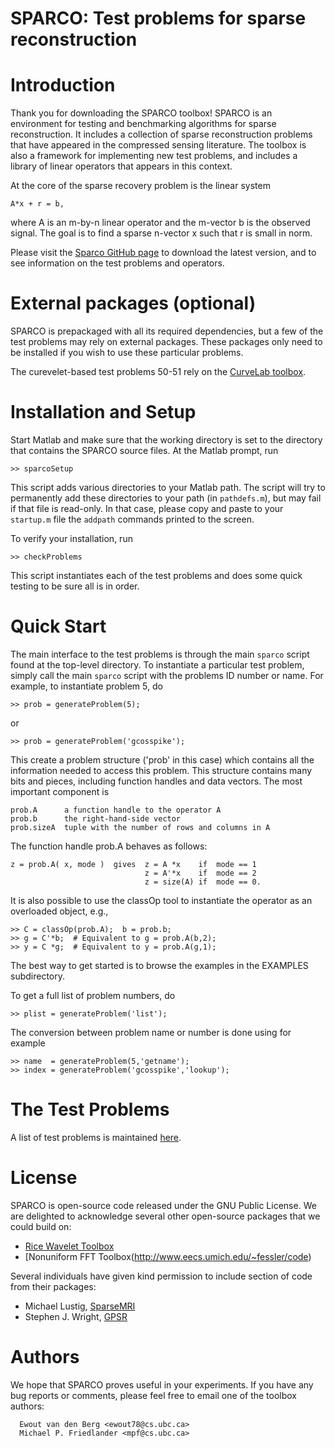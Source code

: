 SPARCO: Test problems for sparse reconstruction
===============================================

Introduction
============

Thank you for downloading the SPARCO toolbox!  SPARCO is an environment for
testing and benchmarking algorithms for sparse reconstruction.  It includes a
collection of sparse reconstruction problems that have appeared in the
compressed sensing literature.  The toolbox is also a framework for implementing
new test problems, and includes a library of linear operators that appears in
this context.

At the core of the sparse recovery problem is the linear system

    A*x + r = b,

where A is an m-by-n linear operator and the m-vector b is the
observed signal.  The goal is to find a sparse n-vector x such that r
is small in norm.

Please visit the [Sparco GitHub page](http://www.cs.ubc.ca/labs/scl/sparco) to download the latest version, and to
see information on the test problems and operators.

External packages (optional)
============================

SPARCO is prepackaged with all its required dependencies, but a few of
the test problems may rely on external packages.  These packages only
need to be installed if you wish to use these particular problems.

The curevelet-based test problems 50-51 rely on the [CurveLab toolbox](http://www.curvelet.org/software.html).

Installation and Setup
======================

Start Matlab and make sure that the working directory is set to the directory that contains the SPARCO source files.  At the Matlab prompt, run

```
>> sparcoSetup
```

This script adds various directories to your Matlab path.  The script will try to permanently add these directories to your path (in `pathdefs.m`), but may fail if that file is read-only.  In that case, please copy and paste to your `startup.m` file the `addpath` commands printed to the screen.

To verify your installation, run

```
>> checkProblems
```

This script instantiates each of the test problems and does some quick testing to be sure all is in order.

Quick Start
===========

The main interface to the test problems is through the main `sparco` script found at the top-level directory.  To instantiate a particular test problem, simply call the main `sparco` script with the problems ID number or name.  For example, to instantiate problem 5, do

```
>> prob = generateProblem(5);
```
or
```
>> prob = generateProblem('gcosspike');
```
This create a problem structure ('prob' in this case) which contains all the information needed to access this problem.  This structure contains many bits and pieces, including function handles and data
vectors.  The most important component is
```
prob.A      a function handle to the operator A
prob.b      the right-hand-side vector
prob.sizeA  tuple with the number of rows and columns in A
```
The function handle prob.A behaves as follows:
```
z = prob.A( x, mode )  gives  z = A *x    if  mode == 1
                              z = A'*x    if  mode == 2
                              z = size(A) if  mode == 0.
```
It is also possible to use the classOp tool to instantiate the
operator as an overloaded object, e.g.,
```
>> C = classOp(prob.A);  b = prob.b;
>> g = C'*b;  # Equivalent to g = prob.A(b,2);
>> y = C *g;  # Equivalent to y = prob.A(g,1);
```
The best way to get started is to browse the examples in the EXAMPLES
subdirectory.

To get a full list of problem numbers, do
```
>> plist = generateProblem('list');
```
The conversion between problem name or number is done using for example
```
>> name  = generateProblem(5,'getname');
>> index = generateProblem('gcosspike','lookup');
```

The Test Problems
=================

A list of test problems is maintained [here](http://www.cs.ubc.ca/labs/scl/sparco/).

License
=======

SPARCO is open-source code released under the GNU Public License.  We
are delighted to acknowledge several other open-source packages that
we could build on:

- [Rice Wavelet Toolbox](http://www.dsp.rice.edu/software/rwt.shtml)
- [Nonuniform FFT Toolbox(http://www.eecs.umich.edu/~fessler/code)

Several individuals have given kind permission to include section of
code from their packages:

- Michael Lustig, [SparseMRI](http://www.stanford.edu/~mlustig/SparseMRI.html)
- Stephen J. Wright, [GPSR](http://www.lx.it.pt/~mtf/GPSR/)

Authors
=======

We hope that SPARCO proves useful in your experiments.  If you have
any bug reports or comments, please feel free to email one of the
toolbox authors:
```
  Ewout van den Berg <ewout78@cs.ubc.ca>
  Michael P. Friedlander <mpf@cs.ubc.ca>
```
